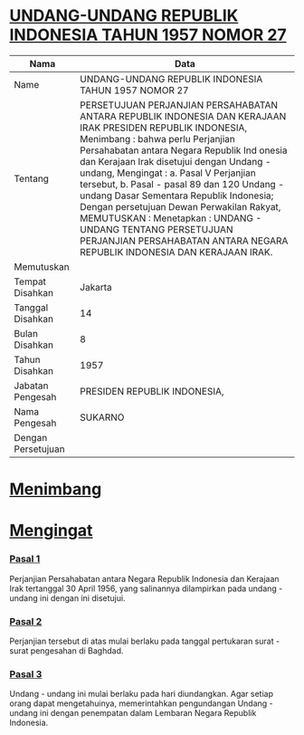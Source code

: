 # [UNDANG-UNDANG REPUBLIK INDONESIA TAHUN 1957 NOMOR 27](http://example.org/legal/peraturan/uu/1957/27)

| Nama | Data |
| ------ | ----- |
|Name|UNDANG-UNDANG REPUBLIK INDONESIA TAHUN 1957 NOMOR 27|
|Tentang| PERSETUJUAN PERJANJIAN PERSAHABATAN ANTARA REPUBLIK INDONESIA DAN KERAJAAN IRAK PRESIDEN REPUBLIK INDONESIA, Menimbang : bahwa perlu Perjanjian Persahabatan antara Negara Republik Ind onesia dan Kerajaan Irak disetujui dengan Undang - undang, Mengingat : a. Pasal V Perjanjian tersebut, b. Pasal - pasal 89 dan 120 Undang - undang Dasar Sementara Republik Indonesia; Dengan persetujuan Dewan Perwakilan Rakyat, MEMUTUSKAN : Menetapkan : UNDANG - UNDANG TENTANG PERSETUJUAN PERJANJIAN PERSAHABATAN ANTARA NEGARA REPUBLIK INDONESIA DAN KERAJAAN IRAK.|
|Memutuskan||
|Tempat Disahkan|Jakarta|
|Tanggal Disahkan|14|
|Bulan Disahkan|8|
|Tahun Disahkan|1957|
|Jabatan Pengesah|PRESIDEN REPUBLIK INDONESIA,|
|Nama Pengesah|SUKARNO|
|Dengan Persetujuan||
# [Menimbang](http://example.org/legal/peraturan/uu/1957/27/menimbang)

# [Mengingat](http://example.org/legal/peraturan/uu/1957/27/mengingat)


### [Pasal 1](http://example.org/legal/peraturan/uu/1957/27/pasal/0001)
Perjanjian Persahabatan antara Negara Republik Indonesia dan Kerajaan Irak tertanggal 30 April 1956, yang salinannya dilampirkan pada undang - undang ini dengan ini disetujui.


### [Pasal 2](http://example.org/legal/peraturan/uu/1957/27/pasal/0002)
Perjanjian tersebut di atas mulai berlaku pada tanggal pertukaran surat - surat pengesahan di Baghdad.


### [Pasal 3](http://example.org/legal/peraturan/uu/1957/27/pasal/0003)
Undang - undang ini mulai berlaku pada hari diundangkan. Agar setiap orang dapat mengetahuinya, memerintahkan pengundangan Undang - undang ini dengan penempatan dalam Lembaran Negara Republik Indonesia.
